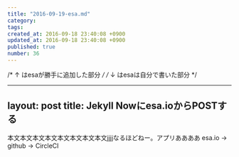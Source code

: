 ```yaml
---
title: "2016-09-19-esa.md"
category:
tags:
created_at: 2016-09-18 23:40:08 +0900
updated_at: 2016-09-18 23:40:08 +0900
published: true
number: 36
--- 
```


/*  ↑ はesaが勝手に追加した部分 */
/*  ↓ はesaは自分で書いた部分 */

---
layout: post
title: Jekyll Nowにesa.ioからPOSTする
---

本文本文本文本文本文本文本文本文jjjjなるほどねー。アプリああああ
esa.io → github → CircleCI
